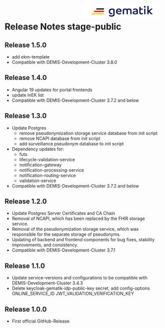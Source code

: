 <img align="right" width="250" height="47" src="media/Gematik_Logo_Flag.png"/> <br/>

# Release Notes stage-public

## Release 1.5.0
- add ekm-template
- Compatible with DEMIS-Development-Cluster 3.8.0

## Release 1.4.0
- Angular 19 updates for portal frontends
- update InEK list
- Compatible with DEMIS-Development-Cluster 3.7.2 and below

## Release 1.3.0
- Update Postgres
  - remove pseudonymization storage service database from init script
  - remove NCAPI database from init script
  - add surveillance pseudonym database to init script
- Dependency updates for:
  - futs
  - lifecycle-validation-service
  - notification-gateway
  - notification-processing-service
  - notification-routing-service
  - validation-service
- Compatible with DEMIS-Development-Cluster 3.7.2 and below

## Release 1.2.0
- Update Postgres Server Certificates and CA Chain
- Removal of NCAPI, which has been replaced by the FHIR storage service.
- Removal of the pseudonymization storage service, which was responsible for the separate storage of pseudonyms.
- Updating of backend and frontend components for bug fixes, stability improvements, and consistency.
- Compatible with DEMIS-Development-Cluster 3.7.1

## Release 1.1.0
- Update service-versions and configurations to be compatible with DEMIS-Development-Cluster 3.4.3
- Delete keycloak-gematik-idp-public-key secret, add config-options ONLINE_SERVICE_ID JWT_VALIDATION_VERIFICATION_KEY

## Release 1.0.0
- First official GitHub-Release
